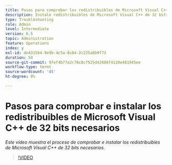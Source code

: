 ```yaml
---
title: Pasos para comprobar los redistribuibles de Microsoft Visual C++ de 32 bits necesarios
description: Instale redistribuibles de Microsoft Visual C++ de 32 bits.
type: Troubleshooting
role: Admin
level: Intermediate
version: 6.5
topic: Administration
feature: Operations
index: y
exl-id: de4315b4-9e9b-4c5a-8c04-2c225a8b9f73
duration: 54
source-git-commit: 9fef4b77a2c70c8cf525d42686f4120e481945ee
workflow-type: tm+mt
source-wordcount: '45'
ht-degree: 0%

---
```


# Pasos para comprobar e instalar los redistribuibles de Microsoft Visual C++ de 32 bits necesarios

*Este vídeo muestra el proceso de comprobar e instalar los redistribuibles de Microsoft Visual C++ de 32 bits necesarios.*

>[!VIDEO](https://video.tv.adobe.com/v/335520?quality=12&learn=on)
